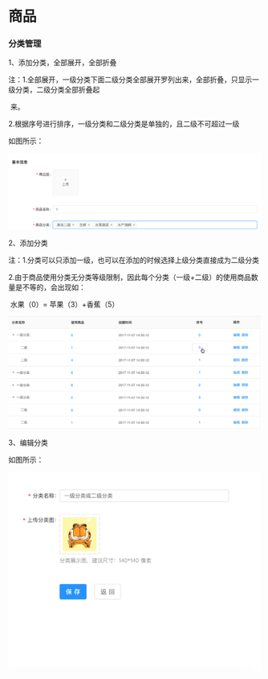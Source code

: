 # 商品

### 分类管理

1、添加分类，全部展开，全部折叠

注：1.全部展开，一级分类下面二级分类全部展开罗列出来，全部折叠，只显示一级分类，二级分类全部折叠起                          

​        来。

​        2.根据序号进行排序，一级分类和二级分类是单独的，且二级不可超过一级

如图所示：

![](./images/zhang3.png)

2、添加分类

注：1.分类可以只添加一级，也可以在添加的时候选择上级分类直接成为二级分类

​        2.由于商品使用分类无分类等级限制，因此每个分类（一级+二级）的使用商品数量是不等的，会出现如：

​        水果（0）= 苹果（3）+香蕉（5）

![](./images/zhang9.png)

3、编辑分类

如图所示：

![](./images/zhang17.png)